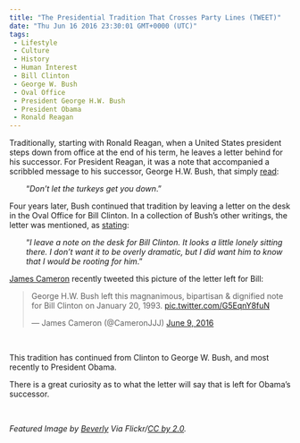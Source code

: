 ```yaml
---
title: "The Presidential Tradition That Crosses Party Lines (TWEET)"
date: "Thu Jun 16 2016 23:30:01 GMT+0000 (UTC)"
tags: 
 - Lifestyle
 - Culture
 - History
 - Human Interest
 - Bill Clinton
 - George W. Bush
 - Oval Office
 - President George H.W. Bush
 - President Obama
 - Ronald Reagan
---
```

<p><!-- Quick Adsense WordPress Plugin: http://quicksense.net/ --></p><p>Traditionally, starting with Ronald Reagan, when a United States president steps down from office at the end of his term, he leaves a letter behind for his successor. For President Reagan, it was a note that accompanied a scribbled message to his successor,&#xA0;George H.W. Bush, that&#xA0;simply <a href="http://latimesblogs.latimes.com/washington/2009/01/bush-to-obama-s.html" onclick="__gaTracker(&apos;send&apos;, &apos;event&apos;, &apos;outbound-article&apos;, &apos;http://latimesblogs.latimes.com/washington/2009/01/bush-to-obama-s.html&apos;, &apos;read&apos;);">read</a>:</p><p style="padding-left: 30px;">&#x201C;<em>Don&#x2019;t let the turkeys get you down</em>.&#x201D;</p><p>Four years later, Bush continued that tradition by leaving a letter on the desk in the Oval Office for Bill Clinton. In a collection of Bush&#x2019;s other writings, the letter was mentioned, as&#xA0;<a href="http://www.telegraph.co.uk/news/2016/06/13/the-magnanimous-bipartisan-and-dignified-letter-george-hw-bush-l/" onclick="__gaTracker(&apos;send&apos;, &apos;event&apos;, &apos;outbound-article&apos;, &apos;http://www.telegraph.co.uk/news/2016/06/13/the-magnanimous-bipartisan-and-dignified-letter-george-hw-bush-l/&apos;, &apos;stating&apos;);">stating</a>:</p><p style="padding-left: 30px;">&#x201C;<em>I leave a note on the desk for Bill Clinton. It looks a little lonely sitting there. I don&#x2019;t want it to be overly dramatic, but I did want him to know that I would be rooting for him</em>.&#x201D;</p><p><a href="https://twitter.com/CameronJJJ" onclick="__gaTracker(&apos;send&apos;, &apos;event&apos;, &apos;outbound-article&apos;, &apos;https://twitter.com/CameronJJJ&apos;, &apos;James Cameron&apos;);">James Cameron</a> recently tweeted this picture of the letter left for Bill:</p><blockquote class="twitter-tweet" data-width="500"><p lang="en" dir="ltr">George H.W. Bush left this magnanimous, bipartisan &amp; dignified note for Bill Clinton on January 20, 1993. <a href="https://t.co/G5EqnY8fuN" onclick="__gaTracker(&apos;send&apos;, &apos;event&apos;, &apos;outbound-article&apos;, &apos;https://t.co/G5EqnY8fuN&apos;, &apos;pic.twitter.com/G5EqnY8fuN&apos;);">pic.twitter.com/G5EqnY8fuN</a></p>
<p>&#x2014; James Cameron (@CameronJJJ) <a href="https://twitter.com/CameronJJJ/status/741044100539895812" onclick="__gaTracker(&apos;send&apos;, &apos;event&apos;, &apos;outbound-article&apos;, &apos;https://twitter.com/CameronJJJ/status/741044100539895812&apos;, &apos;June 9, 2016&apos;);">June 9, 2016</a></p></blockquote><p><script async src="//platform.twitter.com/widgets.js" charset="utf-8"></script></p><p>&#xA0;</p><p>This tradition has continued from Clinton&#xA0;to George W. Bush, and most recently to President Obama.</p><p>There is a great curiosity as to what the letter will say that is left for Obama&#x2019;s successor.</p><p>&#xA0;</p><p><!-- Quick Adsense WordPress Plugin: http://quicksense.net/ --></p><p><em>Featured Image by <a href="https://www.flickr.com/photos/28326785@N03/2697008018/ " onclick="__gaTracker(&apos;send&apos;, &apos;event&apos;, &apos;outbound-article&apos;, &apos;https://www.flickr.com/photos/28326785@N03/2697008018/ &apos;, &apos;Beverly&apos;);">Beverly</a> Via Flickr/<a href="https://creativecommons.org/licenses/by/2.0/" onclick="__gaTracker(&apos;send&apos;, &apos;event&apos;, &apos;outbound-article&apos;, &apos;https://creativecommons.org/licenses/by/2.0/&apos;, &apos;CC by 2.0&apos;);">CC by 2.0</a>.</em><br>
<em> &#xA0;</em></p><div style="font-size:0px;height:0px;line-height:0px;margin:0;padding:0;clear:both"></div>